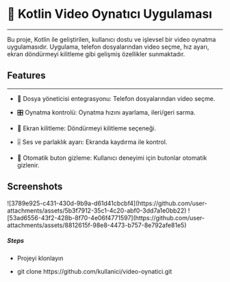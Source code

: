 <h1>🎥 Kotlin Video Oynatıcı Uygulaması</h1>
<hr><p>Bu proje, Kotlin ile geliştirilen, kullanıcı dostu ve işlevsel bir video oynatma uygulamasıdır. Uygulama, telefon dosyalarından video seçme, hız ayarı, ekran döndürmeyi kilitleme gibi gelişmiş özellikler sunmaktadır.</p><h2>Features</h2>
<hr><ul>
<li>📂 Dosya yöneticisi entegrasyonu: Telefon dosyalarından video seçme.</li>
</ul><ul>
<li>🎛️ Oynatma kontrolü: Oynatma hızını ayarlama, ileri/geri sarma.</li>
</ul><ul>
<li>🔄 Ekran kilitleme: Döndürmeyi kilitleme seçeneği.</li>
</ul><ul>
<li>🎚️ Ses ve parlaklık ayarı: Ekranda kaydırma ile kontrol.</li>
</ul><ul>
<li>🔄 Otomatik buton gizleme: Kullanıcı deneyimi için butonlar otomatik gizlenir.</li>
</ul><h2>Screenshots</h2>
![3789e925-c431-430d-9b9a-d61d41cbcbf4](https://github.com/user-attachments/assets/5b3f7912-35c1-4c20-abf0-3dd7a1e0bb22)
![53ad6556-43f2-428b-8f70-4e06f4771597](https://github.com/user-attachments/assets/8812615f-98e8-4473-b757-8e792afe81e5)
<h5>Steps</h5><ul>
<li>Projeyi klonlayın</li>
</ul><ul>
<li>git clone https://github.com/kullanici/video-oynatici.git</li>
</ul>
